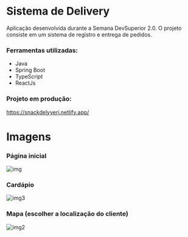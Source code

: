 # Sistema de Delivery 
Aplicação desenvolvida durante a Semana DevSuperior 2.0. O projeto consiste em um sistema de registro e entrega de pedidos.

### Ferramentas utilizadas:
- Java
- Spring Boot
- TypeScript
- ReactJs

### Projeto em produção:
https://snackdelyveri.netlify.app/

# Imagens

### Página inicial
![img](https://user-images.githubusercontent.com/55815494/115967993-e8916c80-a50b-11eb-9d7b-f6640d45f81e.png)

### Cardápio
![img3](https://user-images.githubusercontent.com/55815494/115968069-41f99b80-a50c-11eb-8b29-64630620496e.png)

### Mapa (escolher a localização do cliente)
![img2](https://user-images.githubusercontent.com/55815494/115968079-563d9880-a50c-11eb-91d1-95e24834dd2b.png)


